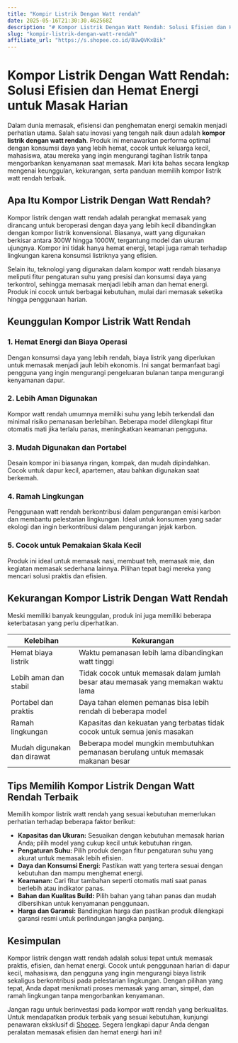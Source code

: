 ```yaml
---
title: "Kompir Listrik Dengan Watt rendah"
date: 2025-05-16T21:30:30.462568Z
description: "# Kompor Listrik Dengan Watt Rendah: Solusi Efisien dan Hemat Energi untuk Masak Harian..."
slug: "kompir-listrik-dengan-watt-rendah"
affiliate_url: "https://s.shopee.co.id/8UwQVKxBik"
---
```

# Kompor Listrik Dengan Watt Rendah: Solusi Efisien dan Hemat Energi untuk Masak Harian

Dalam dunia memasak, efisiensi dan penghematan energi semakin menjadi perhatian utama. Salah satu inovasi yang tengah naik daun adalah **kompor listrik dengan watt rendah**. Produk ini menawarkan performa optimal dengan konsumsi daya yang lebih hemat, cocok untuk keluarga kecil, mahasiswa, atau mereka yang ingin mengurangi tagihan listrik tanpa mengorbankan kenyamanan saat memasak. Mari kita bahas secara lengkap mengenai keunggulan, kekurangan, serta panduan memilih kompor listrik watt rendah terbaik.

## Apa Itu Kompor Listrik Dengan Watt Rendah?

Kompor listrik dengan watt rendah adalah perangkat memasak yang dirancang untuk beroperasi dengan daya yang lebih kecil dibandingkan dengan kompor listrik konvensional. Biasanya, watt yang digunakan berkisar antara 300W hingga 1000W, tergantung model dan ukuran ujungnya. Kompor ini tidak hanya hemat energi, tetapi juga ramah terhadap lingkungan karena konsumsi listriknya yang efisien.

Selain itu, teknologi yang digunakan dalam kompor watt rendah biasanya meliputi fitur pengaturan suhu yang presisi dan konsumsi daya yang terkontrol, sehingga memasak menjadi lebih aman dan hemat energi. Produk ini cocok untuk berbagai kebutuhan, mulai dari memasak seketika hingga penggunaan harian.

## Keunggulan Kompor Listrik Watt Rendah

### 1. Hemat Energi dan Biaya Operasi

Dengan konsumsi daya yang lebih rendah, biaya listrik yang diperlukan untuk memasak menjadi jauh lebih ekonomis. Ini sangat bermanfaat bagi pengguna yang ingin mengurangi pengeluaran bulanan tanpa mengurangi kenyamanan dapur.

### 2. Lebih Aman Digunakan

Kompor watt rendah umumnya memiliki suhu yang lebih terkendali dan minimal risiko pemanasan berlebihan. Beberapa model dilengkapi fitur otomatis mati jika terlalu panas, meningkatkan keamanan pengguna.

### 3. Mudah Digunakan dan Portabel

Desain kompor ini biasanya ringan, kompak, dan mudah dipindahkan. Cocok untuk dapur kecil, apartemen, atau bahkan digunakan saat berkemah.

### 4. Ramah Lingkungan

Penggunaan watt rendah berkontribusi dalam pengurangan emisi karbon dan membantu pelestarian lingkungan. Ideal untuk konsumen yang sadar ekologi dan ingin berkontribusi dalam pengurangan jejak karbon.

### 5. Cocok untuk Pemakaian Skala Kecil

Produk ini ideal untuk memasak nasi, membuat teh, memasak mie, dan kegiatan memasak sederhana lainnya. Pilihan tepat bagi mereka yang mencari solusi praktis dan efisien.

## Kekurangan Kompor Listrik Dengan Watt Rendah

Meski memiliki banyak keunggulan, produk ini juga memiliki beberapa keterbatasan yang perlu diperhatikan.

| Kelebihan                     | Kekurangan                                  |
|------------------------------|----------------------------------------------|
| Hemat biaya listrik         | Waktu pemanasan lebih lama dibandingkan watt tinggi |
| Lebih aman dan stabil      | Tidak cocok untuk memasak dalam jumlah besar atau memasak yang memakan waktu lama |
| Portabel dan praktis      | Daya tahan elemen pemanas bisa lebih rendah di beberapa model |
| Ramah lingkungan            | Kapasitas dan kekuatan yang terbatas tidak cocok untuk semua jenis masakan |
| Mudah digunakan dan dirawat | Beberapa model mungkin membutuhkan pemanasan berulang untuk memasak makanan besar |

## Tips Memilih Kompor Listrik Dengan Watt Rendah Terbaik

Memilih kompor listrik watt rendah yang sesuai kebutuhan memerlukan perhatian terhadap beberapa faktor berikut:

- **Kapasitas dan Ukuran:** Sesuaikan dengan kebutuhan memasak harian Anda; pilih model yang cukup kecil untuk kebutuhan ringan.
- **Pengaturan Suhu:** Pilih produk dengan fitur pengaturan suhu yang akurat untuk memasak lebih efisien.
- **Daya dan Konsumsi Energi:** Pastikan watt yang tertera sesuai dengan kebutuhan dan mampu menghemat energi.
- **Keamanan:** Cari fitur tambahan seperti otomatis mati saat panas berlebih atau indikator panas.
- **Bahan dan Kualitas Build:** Pilih bahan yang tahan panas dan mudah dibersihkan untuk kenyamanan penggunaan.
- **Harga dan Garansi:** Bandingkan harga dan pastikan produk dilengkapi garansi resmi untuk perlindungan jangka panjang.

## Kesimpulan

Kompor listrik dengan watt rendah adalah solusi tepat untuk memasak praktis, efisien, dan hemat energi. Cocok untuk penggunaan harian di dapur kecil, mahasiswa, dan pengguna yang ingin mengurangi biaya listrik sekaligus berkontribusi pada pelestarian lingkungan. Dengan pilihan yang tepat, Anda dapat menikmati proses memasak yang aman, simpel, dan ramah lingkungan tanpa mengorbankan kenyamanan.

Jangan ragu untuk berinvestasi pada kompor watt rendah yang berkualitas. Untuk mendapatkan produk terbaik yang sesuai kebutuhan, kunjungi penawaran eksklusif di [Shopee](https://s.shopee.co.id/8UwQVKxBik). Segera lengkapi dapur Anda dengan peralatan memasak efisien dan hemat energi hari ini!